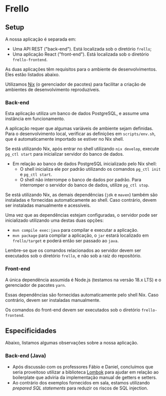 # Frello

## Setup

A nossa aplicação é separada em:

- Uma API REST ("back-end"). Está localizada sob o diretório `frello`;
- Uma aplicação React ("front-end"). Está localizada sob o diretório
  `frello-frontend`.

As duas aplicações têm requisitos para o ambiente de desenvolvimentos. Eles
estão listados abaixo.

Utilizamos [Nix] (o gerenciador de pacotes) para facilitar a criação de
ambientes de desenvolvimento reproduzíveis.

### Back-end

Esta aplicação utiliza um banco de dados PostgreSQL, e assume uma instância em
funcionamento.

A aplicação requer que algumas variáveis de ambiente sejam definidas. Para o
desenvolvimento local, verificar as definições em `scripts/env.sh`, que é
automaticamente importado se estiver no Nix shell.

Se está utilizando Nix, após entrar no shell utilizando `nix develop`, execute
`pg_ctl start` para inicializar servidor do banco de dados.

- Em relação ao banco de dados PostgreSQL inicializado pelo Nix shell:
  - O shell inicializa ele por padrão utilizando os comandos `pg_ctl init` e
    `pg_ctl start`.
  - O shell não interrompe o banco de dados por padrão. Para interromper o
    servidor do banco de dados, utilize `pg_ctl stop`.

Se está utilizando Nix, as demais dependências (`jdk` e `maven`) também são
instaladas e fornecidas automaticamente ao shell. Caso contrário, devem ser
instaladas manualmente e acessíveis.

Uma vez que as dependências estejam configuradas, o servidor pode ser
inicializado utilizando uma destas duas opções:

- `mvn compile exec:java` para compilar e executar a aplicação.
- `mvn package` para compilar a aplicação, o `jar` estará localizado em
  `frello/target` e poderá então ser passado ao `java`.

Lembre-se que os comandos relacionados ao servidor devem ser executados sob o
diretório `frello`, e não sob a raiz do repositório.

### Front-end

A única dependência assumida é Node.js (testamos na versão 18.x LTS) e o
gerenciador de pacotes `yarn`.

Essas dependências são fornecidas automaticamente pelo shell Nix. Caso
contrário, devem ser instaladas manualmente.

Os comandos do front-end devem ser executados sob o diretório `frello-frontend`.

## Especificidades

Abaixo, listamos algumas observações sobre a nossa aplicação.

### Back-end (Java)

- Após discussão com os professores Fábio e Daniel, concluímos que seria
  proveitoso utilizar a biblioteca [Lombok] para ajudar em relação ao
  boilerplate que adviria da implementação manual de getters e setters.
- Ao contrário dos exemplos fornecidos em sala, estamos utilizando _prepared SQL
  statements_ para reduzir os riscos de SQL injection.

[lombok]: https://projectlombok.org/
[nix]: https://nixos.org/
